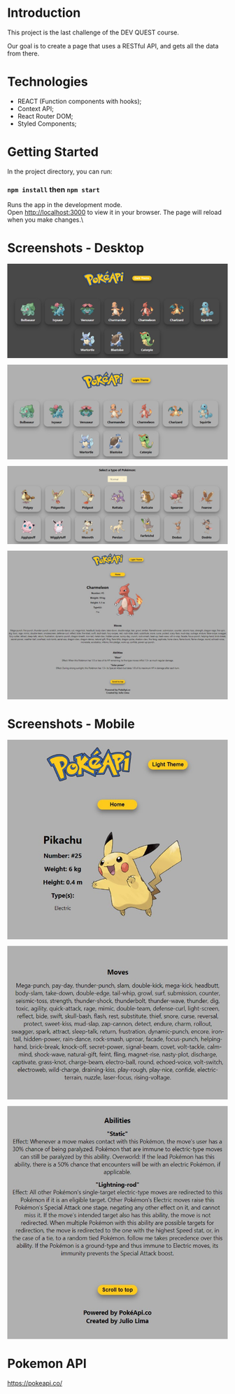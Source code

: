 # Introduction

This project is the last challenge of the DEV QUEST course.

Our goal is to create a page that uses a RESTful API, and gets all the data from there.

# Technologies

* REACT (Function components with hooks);
* Context API;
* React Router DOM;
* Styled Components;

# Getting Started 

In the project directory, you can run:
### `npm install` then `npm start`

Runs the app in the development mode.\
Open [http://localhost:3000](http://localhost:3000) to view it in your browser.
The page will reload when you make changes.\

# Screenshots - Desktop

<div style="display: flex; gap: 15px; flex-direction: column">
<img src="./src/design/darktheme.jpg" alt="Desktop Theme Dark">
<img src="./src/design/lighttheme.jpg" alt="Desktop Theme Light">
<img src="./src/design/selecttype.jpg" alt="Desktop Select Type">
<img src="./src/design/details.jpg" alt="Desktop Details Page">
</div> 

# Screenshots - Mobile

<div style="display: flex; gap: 15px; flex-direction: column">
<img src="./src/design/mobiledetailsimg.jpg" alt="Mobile Infos Image">
<img src="./src/design/mobiledetailsmoves.jpg" alt="Mobile Moves">
<img src="./src/design/mobiledetailsabilities.jpg" alt="Mobile Abilities">
</div>

# Pokemon API

https://pokeapi.co/